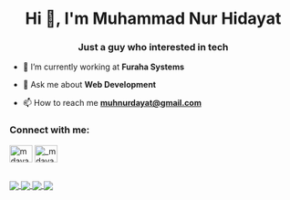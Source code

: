 <h1 align="center">Hi 👋, I'm Muhammad Nur Hidayat</h1>
<h3 align="center">Just a guy who interested in tech</h3>

- 🔭 I’m currently working at **Furaha Systems**

- 💬 Ask me about **Web Development**

- 📫 How to reach me **muhnurdayat@gmail.com**

<h3 align="left">Connect with me:</h3>
<p align="left">
<a href="https://linkedin.com/in/mdayat" target="blank"><img align="center" src="https://raw.githubusercontent.com/rahuldkjain/github-profile-readme-generator/master/src/images/icons/Social/linked-in-alt.svg" alt="mdayat" height="30" width="40" /></a>
<a href="https://instagram.com/_mdayat" target="blank"><img align="center" src="https://raw.githubusercontent.com/rahuldkjain/github-profile-readme-generator/master/src/images/icons/Social/instagram.svg" alt="_mdayat" height="30" width="40" /></a>
</p>

</br>

<!-- Dark Mode -->
<a href="https://github.com/mdayat#gh-dark-mode-only">
  <img align="center" src="https://github-readme-stats.vercel.app/api?username=mdayat&show_icons=true&count_private=true&theme=github_dark#gh-dark-mode-only" />
</a>
<a href="https://github.com/mdayat#gh-dark-mode-only">
  <img align="center" src="https://github-readme-stats.vercel.app/api/top-langs/?username=mdayat&layout=compact&theme=github_dark#gh-dark-mode-only" />
</a>

<!-- Light Mode -->
<a href="https://github.com/mdayat#gh-light-mode-only">
  <img align="center" src="https://github-readme-stats.vercel.app/api?username=mdayat&show_icons=true&count_private=true&theme=default#gh-light-mode-only" />
</a>
<a href="https://github.com/mdayat#gh-light-mode-only">
  <img align="center" src="https://github-readme-stats.vercel.app/api/top-langs/?username=mdayat&layout=compact&theme=default#gh-light-mode-only" />
</a>